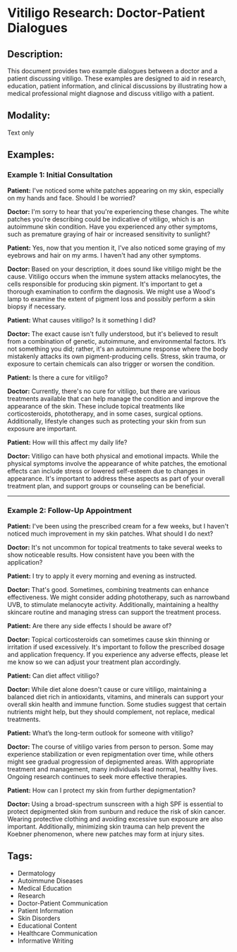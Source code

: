 # Vitiligo Research: Doctor-Patient Dialogues

## Description:
This document provides two example dialogues between a doctor and a patient discussing vitiligo. These examples are designed to aid in research, education, patient information, and clinical discussions by illustrating how a medical professional might diagnose and discuss vitiligo with a patient.

## Modality:
Text only

## Examples:

### Example 1: Initial Consultation

**Patient:** I've noticed some white patches appearing on my skin, especially on my hands and face. Should I be worried?

**Doctor:** I'm sorry to hear that you're experiencing these changes. The white patches you’re describing could be indicative of vitiligo, which is an autoimmune skin condition. Have you experienced any other symptoms, such as premature graying of hair or increased sensitivity to sunlight?

**Patient:** Yes, now that you mention it, I've also noticed some graying of my eyebrows and hair on my arms. I haven't had any other symptoms.

**Doctor:** Based on your description, it does sound like vitiligo might be the cause. Vitiligo occurs when the immune system attacks melanocytes, the cells responsible for producing skin pigment. It's important to get a thorough examination to confirm the diagnosis. We might use a Wood's lamp to examine the extent of pigment loss and possibly perform a skin biopsy if necessary.

**Patient:** What causes vitiligo? Is it something I did?

**Doctor:** The exact cause isn't fully understood, but it's believed to result from a combination of genetic, autoimmune, and environmental factors. It’s not something you did; rather, it's an autoimmune response where the body mistakenly attacks its own pigment-producing cells. Stress, skin trauma, or exposure to certain chemicals can also trigger or worsen the condition.

**Patient:** Is there a cure for vitiligo?

**Doctor:** Currently, there's no cure for vitiligo, but there are various treatments available that can help manage the condition and improve the appearance of the skin. These include topical treatments like corticosteroids, phototherapy, and in some cases, surgical options. Additionally, lifestyle changes such as protecting your skin from sun exposure are important.

**Patient:** How will this affect my daily life?

**Doctor:** Vitiligo can have both physical and emotional impacts. While the physical symptoms involve the appearance of white patches, the emotional effects can include stress or lowered self-esteem due to changes in appearance. It's important to address these aspects as part of your overall treatment plan, and support groups or counseling can be beneficial.

---

### Example 2: Follow-Up Appointment

**Patient:** I've been using the prescribed cream for a few weeks, but I haven't noticed much improvement in my skin patches. What should I do next?

**Doctor:** It's not uncommon for topical treatments to take several weeks to show noticeable results. How consistent have you been with the application?

**Patient:** I try to apply it every morning and evening as instructed.

**Doctor:** That's good. Sometimes, combining treatments can enhance effectiveness. We might consider adding phototherapy, such as narrowband UVB, to stimulate melanocyte activity. Additionally, maintaining a healthy skincare routine and managing stress can support the treatment process.

**Patient:** Are there any side effects I should be aware of?

**Doctor:** Topical corticosteroids can sometimes cause skin thinning or irritation if used excessively. It's important to follow the prescribed dosage and application frequency. If you experience any adverse effects, please let me know so we can adjust your treatment plan accordingly.

**Patient:** Can diet affect vitiligo?

**Doctor:** While diet alone doesn't cause or cure vitiligo, maintaining a balanced diet rich in antioxidants, vitamins, and minerals can support your overall skin health and immune function. Some studies suggest that certain nutrients might help, but they should complement, not replace, medical treatments.

**Patient:** What’s the long-term outlook for someone with vitiligo?

**Doctor:** The course of vitiligo varies from person to person. Some may experience stabilization or even repigmentation over time, while others might see gradual progression of depigmented areas. With appropriate treatment and management, many individuals lead normal, healthy lives. Ongoing research continues to seek more effective therapies.

**Patient:** How can I protect my skin from further depigmentation?

**Doctor:** Using a broad-spectrum sunscreen with a high SPF is essential to protect depigmented skin from sunburn and reduce the risk of skin cancer. Wearing protective clothing and avoiding excessive sun exposure are also important. Additionally, minimizing skin trauma can help prevent the Koebner phenomenon, where new patches may form at injury sites.

## Tags:
- Dermatology
- Autoimmune Diseases
- Medical Education
- Research
- Doctor-Patient Communication
- Patient Information
- Skin Disorders
- Educational Content
- Healthcare Communication
- Informative Writing
